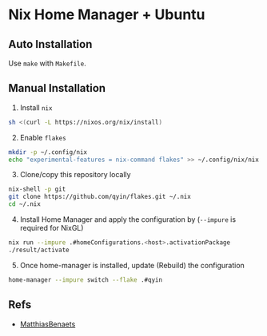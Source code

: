 # Nix Home Manager + Ubuntu

## Auto Installation

Use `make` with `Makefile`.

## Manual Installation

1. Install `nix`

```bash
sh <(curl -L https://nixos.org/nix/install)
```

2. Enable `flakes`

```bash
mkdir -p ~/.config/nix
echo "experimental-features = nix-command flakes" >> ~/.config/nix/nix.conf
```

3. Clone/copy this repository locally

```bash
nix-shell -p git
git clone https://github.com/qyin/flakes.git ~/.nix 
cd ~/.nix
```

4. Install Home Manager and apply the configuration by
   (`--impure` is required for NixGL)

```bash
nix run --impure .#homeConfigurations.<host>.activationPackage
./result/activate
```

5. Once home-manager is installed, update (Rebuild) the configuration

```bash
home-manager --impure switch --flake .#qyin
```

## Refs

* [MatthiasBenaets](https://github.com/MatthiasBenaets)
